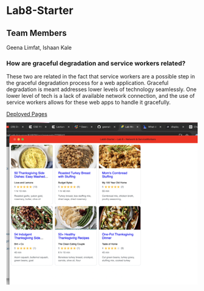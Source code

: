 # Lab8-Starter
## Team Members
Geena Limfat, Ishaan Kale

### How are graceful degradation and service workers related?
These two are related in the fact that service workers are a possible step in the graceful degradation process for a web application. Graceful degradation is meant addresses lower levels of technology seamlessly. One lower level of tech is a lack of available network connection, and the use of service workers allows for these web apps to handle it gracefully.

[Deployed Pages](https://geenalimfat.github.io/Lab8-Starter/)


![PWA for Recipes](pwa.png)